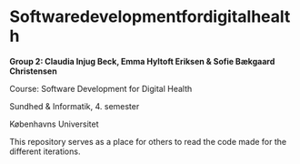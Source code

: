 # Softwaredevelopmentfordigitalhealth
**Group 2: Claudia Injug Beck, Emma Hyltoft Eriksen & Sofie Bækgaard Christensen**

Course: Software Development for Digital Health

Sundhed & Informatik, 4. semester

Københavns Universitet

This repository serves as a place for others to read the code made for the different iterations.
